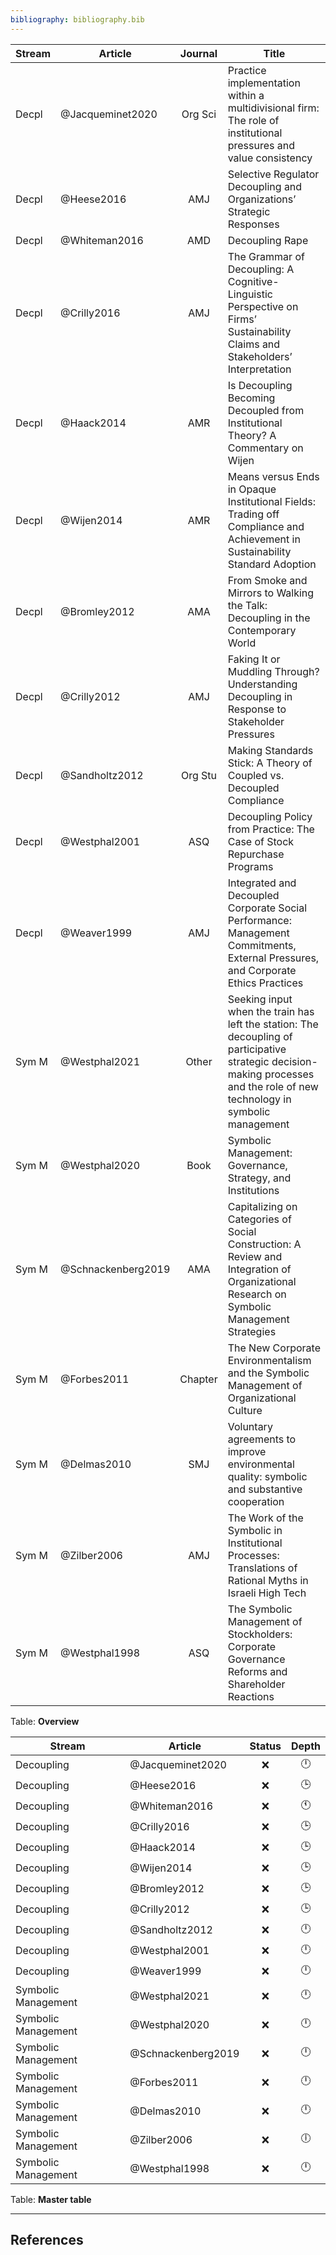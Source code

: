 ```yaml
---
bibliography: bibliography.bib
---
```


Stream  | Article                       |Journal| Title
---     | ------------                  | :-:   | ------------------------------------
Decpl   | @Jacqueminet2020              |Org Sci| Practice implementation within a multidivisional firm: The role of institutional pressures and value consistency
Decpl   | @Heese2016                    | AMJ   | Selective Regulator Decoupling and Organizations’ Strategic Responses
Decpl   | @Whiteman2016                 | AMD   | Decoupling Rape
Decpl   | @Crilly2016                   | AMJ   | The Grammar of Decoupling: A Cognitive-Linguistic Perspective on Firms’ Sustainability Claims and Stakeholders’ Interpretation
Decpl   | @Haack2014                    | AMR   | Is Decoupling Becoming Decoupled from Institutional Theory? A Commentary on Wijen
Decpl   | @Wijen2014                    | AMR   | Means versus Ends in Opaque Institutional Fields: Trading off Compliance and Achievement in Sustainability Standard Adoption
Decpl   | @Bromley2012                  | AMA   | From Smoke and Mirrors to Walking the Talk: Decoupling in the Contemporary World
Decpl   | @Crilly2012                   | AMJ   | Faking It or Muddling Through? Understanding Decoupling in Response to Stakeholder Pressures
Decpl   | @Sandholtz2012                |Org Stu| Making Standards Stick: A Theory of Coupled vs. Decoupled Compliance
Decpl   | @Westphal2001                 | ASQ   | Decoupling Policy from Practice: The Case of Stock Repurchase Programs
Decpl   | @Weaver1999                   | AMJ   | Integrated and Decoupled Corporate Social Performance: Management Commitments, External Pressures, and Corporate Ethics Practices
Sym M   | @Westphal2021                 | Other | Seeking input when the train has left the station: The decoupling of participative strategic decision-making processes and the role of new technology in symbolic management
Sym M   | @Westphal2020                 | Book  | Symbolic Management: Governance, Strategy, and Institutions
Sym M   | @Schnackenberg2019            | AMA   | Capitalizing on Categories of Social Construction: A Review and Integration of Organizational Research on Symbolic Management Strategies
Sym M   | @Forbes2011                   |Chapter| The New Corporate Environmentalism and the Symbolic Management of Organizational Culture
Sym M   | @Delmas2010                   | SMJ   | Voluntary agreements to improve environmental quality: symbolic and substantive cooperation
Sym M   | @Zilber2006                   | AMJ   | The Work of the Symbolic in Institutional Processes: Translations of Rational Myths in Israeli High Tech
Sym M   | @Westphal1998                 | ASQ   | The Symbolic Management of Stockholders: Corporate Governance Reforms and Shareholder Reactions
Table: **Overview**

Stream              | Article                   | Status    | Depth  
----                | --------                  | :-:       | :-:    
Decoupling          | @Jacqueminet2020          | :x:       | :clock12:
Decoupling          | @Heese2016                | :x:       | :clock3:
Decoupling          | @Whiteman2016             | :x:       | :clock11:
Decoupling          | @Crilly2016               | :x:       | :clock3:
Decoupling          | @Haack2014                | :x:       | :clock3:
Decoupling          | @Wijen2014                | :x:       | :clock3:
Decoupling          | @Bromley2012              | :x:       | :clock3:
Decoupling          | @Crilly2012               | :x:       | :clock3:
Decoupling          | @Sandholtz2012            | :x:       | :clock12:
Decoupling          | @Westphal2001             | :x:       | :clock12:
Decoupling          | @Weaver1999               | :x:       | :clock12:
Symbolic Management | @Westphal2021             | :x:       | :clock12:
Symbolic Management | @Westphal2020             | :x:       | :clock12:
Symbolic Management | @Schnackenberg2019        | :x:       | :clock12:
Symbolic Management | @Forbes2011               | :x:       | :clock12:
Symbolic Management | @Delmas2010               | :x:       | :clock12:
Symbolic Management | @Zilber2006               | :x:       | :clock6:
Symbolic Management | @Westphal1998             | :x:       | :clock12:
Table: **Master table**

---

## References